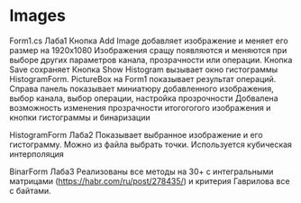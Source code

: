 # Images
 Form1.cs Лаба1
 Кнопка Add Image добавляет изображение и меняет его размер на 1920х1080
 Изображения сращу появляются и меняются при выборе других параметров канала, прозрачности или операции.
 Кнопка Save сохраняет
Кнопка Show Histogram вызывает окно гистограммы HistogramForm. 
PictureBox на Form1 показывает результат операций.
Справа панель показывает миниатюру добавленного изображения, выбор канала, выбор операции, настройка прозрочности
Добвалена возможность изменения прозрачности итогогогого изображения и кнопки гистограммы и бинаризации


HistogramForm Лаба2
Показывает выбранное изображение и его гистограмму.
Можно из файла выбрать точки.
Используется кубическая интерполяция


BinarForm Лаба3
Реализованы все методы на 30+ с интегральными матрицами (https://habr.com/ru/post/278435/)  и критерия Гаврилова все с байтами.
